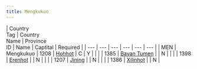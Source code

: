 ```yaml
---
title: Mengkukuo
---
```

 | Country  
Tag | Country  
Name | Province  
ID | Name | Captital | Required |
| --- | --- | --- | --- | --- | --- |
| MEN | Mengkukuo | 1208 | [Hohhot](/wiki/index.php?title=Hohhot&action=edit&redlink=1 "Hohhot (page does not exist)") | C | Y |
|  |  | 1385 | [Bayan Tumen](/wiki/index.php?title=Bayan_Tumen&action=edit&redlink=1 "Bayan Tumen (page does not exist)") |  | N |
|  |  | 1398 | [Erenhot](/wiki/index.php?title=Erenhot&action=edit&redlink=1 "Erenhot (page does not exist)") |  | N |
|  |  | 1207 | [Jining](/wiki/index.php?title=Jining&action=edit&redlink=1 "Jining (page does not exist)") |  | N |
|  |  | 1386 | [Xilinhot](/wiki/index.php?title=Xilinhot&action=edit&redlink=1 "Xilinhot (page does not exist)") |  | N |